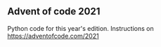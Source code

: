 ## Advent of code 2021

Python code for this year's edition. Instructions on https://adventofcode.com/2021